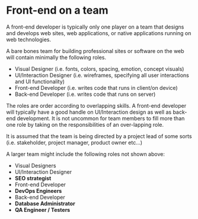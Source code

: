 # Front-end on a team

A front-end developer is typically only one player on a team that designs and develops web sites, web applications, or native applications running on web technologies. 

A bare bones team for building professional sites or software on the web will contain minimally the following roles.

* Visual Designer (i.e. fonts, colors, spacing, emotion, concept visuals)
* UI/Interaction Designer (i.e. wireframes, specifying all user interactions and UI functionality)
* Front-end Developer (i.e. writes code that runs in client/on device)
* Back-end Developer (i.e. writes code that runs on server)

The roles are order according to overlapping skills. A front-end developer will typically have a good handle on UI/Interaction design as well as back-end development. It is not uncommon for team members to fill more than one role by taking on the responsibilities of an over-lapping role.

It is assumed that the team is being directed by a project lead of some sorts (i.e. stakeholder, project manager, product owner etc...)

A larger team might include the following roles not shown above:

* Visual Designers
* UI/Interaction Designer
* **SEO strategist**
* Front-end Developer
* **DevOps Engineers**
* Back-end Developer
* **Database Administrator**
* **QA Engineer / Testers**







 






